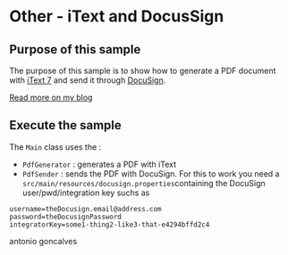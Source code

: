 # Other - iText and DocusSign

## Purpose of this sample

The purpose of this sample is to show how to generate a PDF document with [iText 7](http://itextpdf.com/) and send it through [DocuSign](http://docusign.com).

[Read more on my blog](http://antoniogoncalves.org/2013/07/03/monster-component-in-java-ee-7/)

## Execute the sample

The `Main` class uses the :

* `PdfGenerator` : generates a PDF with iText
* `PdfSender` : sends the PDF with DocuSign. For this to work you need a `src/main/resources/docusign.properties`containing the DocuSign user/pwd/integration key suchs as 

```
username=theDocusign.email@address.com
password=theDocusignPassword
integratorKey=some1-thing2-like3-that-e4294bffd2c4
```

<div class="footer">
    <span class="footerTitle"><span class="uc">a</span>ntonio <span class="uc">g</span>oncalves</span>
</div>
